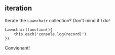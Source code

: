 iteration
---

Iterate the `Lawnchair` collection? Don't mind if I do!

    
    Lawnchair(function(){
        this.each('console.log(record)')
    })
    

Convienant! 
